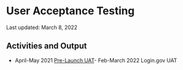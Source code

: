 # User Acceptance Testing
Last updated: March 8, 2022

## Activities and Output 

- April-May 2021 [Pre-Launch UAT](https://github.com/department-of-veterans-affairs/va.gov-team/tree/master/products/va-mobile-app/testing/uat/pre-launch)- Feb-March 2022 Login.gov UAT